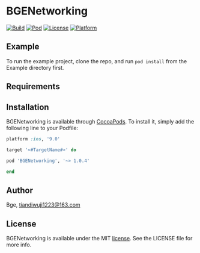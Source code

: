 # BGENetworking

[![Build](https://img.shields.io/badge/Build-Pass-brightgreen.svg?style=flat)](https://github.com/MiniCamel/BGENetworking)
[![Pod](https://img.shields.io/badge/Pod-v1.0.4-6EA4E4.svg?style=flat)](https://cocoapods.org/pods/BGENetworking)
[![License](https://img.shields.io/badge/License-MIT%20License-orange.svg?style=flat)](https://github.com/MiniCamel/BGENetworking/blob/main/LICENSE)
[![Platform](https://img.shields.io/badge/platform-iOS-lightgrey.svg?style=flat)](https://cocoapods.org/pods/BGENetworking)

## Example

To run the example project, clone the repo, and run `pod install` from the Example directory first.

## Requirements

## Installation

BGENetworking is available through [CocoaPods](https://cocoapods.org). To install
it, simply add the following line to your Podfile:

```ruby
platform :ios, '9.0'

target '<#TargetName#>' do

pod 'BGENetworking', '~> 1.0.4'

end
```

## Author

Bge, tiandiwuji1223@163.com

## License

BGENetworking is available under the MIT [license](https://github.com/MiniCamel/BGENetworking/blob/main/LICENSE). See the LICENSE file for more info.
